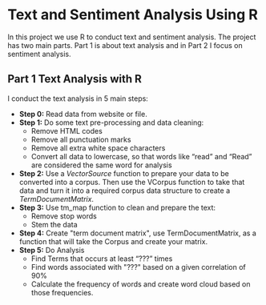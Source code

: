 # Text and Sentiment Analysis Using R
In this project we use R to conduct text and sentiment analysis. The project has two main parts. Part 1 is about text analysis and in Part 2 I focus on sentiment analysis.
## Part 1 Text Analysis with R
I conduct the text analysis in 5 main steps:
- **Step 0:** Read data from website or file.
- **Step 1:** Do some text pre-processing and data cleaning:
  * Remove HTML codes
  * Remove all punctuation marks
  * Remove all extra white space characters
  * Convert all data to lowercase, so that words like “read” and “Read” are considered the same word for analysis
- **Step 2:** Use a *VectorSource* function to prepare your data to be converted into a corpus. Then use the VCorpus function to take that data and turn it into a required corpus data structure to create a *TermDocumentMatrix*.
- **Step 3:** Use tm_map function to clean and prepare the text:
  * Remove stop words
  * Stem the data
- **Step 4:** Create "term document matrix", use TermDocumentMatrix, as a function that will take the Corpus  and create your matrix.
- **Step 5:** Do Analysis
  * Find Terms that occurs at least “???” times
  * Find words associated with "???" based on a given correlation of 90%
  * Calculate the frequency of words and create word cloud based on those frequencies. 


